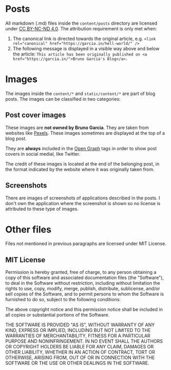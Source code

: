 # Posts

All markdown (.md) files inside the `content/posts` directory are licensed under
[CC BY-NC-ND 4.0](https://creativecommons.org/licenses/by-nc-nd/4.0/). The attribution requirement is only met when:

1. The canonical link is directed towards the original article, e.g.
   `<link rel="canonical" href="https://garcia.in/hell-world/" />`
2. The following message is displayed in a visible way above and below the article:
   `This article has been originally published on <a href="https://garcia.in/">Bruno Garcia's Blog</a>.`

# Images

The images inside the `content/*` and `static/content/*` are part of blog posts. The images can be classified in two categories: 

## Post cover images

These images are **not owned by Bruno Garcia**. They are taken from websites like [Pexels](https://www.pexels.com). These images sometimes are displayed at the top of a blog post. 

They are **always** included in the [Open Graph](https://ogp.me/) tags in order to show post covers in social medial, like Twitter.

The credit of these images is located at the end of the belonging post, in the format indicated by the website where it was originally taken from.

## Screenshots

There are images of screenshots of applications described in the posts. I don't own the application where the screenshot is shown so no license is attributed to these type of images.

# Other files

Files not mentioned in previous paragraphs are licensed under MIT License.

## MIT License

Permission is hereby granted, free of charge, to any person obtaining
a copy of this software and associated documentation files (the
"Software"), to deal in the Software without restriction, including
without limitation the rights to use, copy, modify, merge, publish,
distribute, sublicense, and/or sell copies of the Software, and to
permit persons to whom the Software is furnished to do so, subject to
the following conditions:

The above copyright notice and this permission notice shall be
included in all copies or substantial portions of the Software.

THE SOFTWARE IS PROVIDED "AS IS", WITHOUT WARRANTY OF ANY KIND,
EXPRESS OR IMPLIED, INCLUDING BUT NOT LIMITED TO THE WARRANTIES OF
MERCHANTABILITY, FITNESS FOR A PARTICULAR PURPOSE AND
NONINFRINGEMENT. IN NO EVENT SHALL THE AUTHORS OR COPYRIGHT HOLDERS BE
LIABLE FOR ANY CLAIM, DAMAGES OR OTHER LIABILITY, WHETHER IN AN ACTION
OF CONTRACT, TORT OR OTHERWISE, ARISING FROM, OUT OF OR IN CONNECTION
WITH THE SOFTWARE OR THE USE OR OTHER DEALINGS IN THE SOFTWARE.
